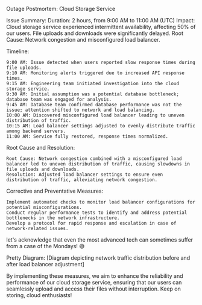 Outage Postmortem: Cloud Storage Service

Issue Summary:
    Duration: 2 hours, from 9:00 AM to 11:00 AM (UTC)
    Impact: Cloud storage service experienced intermittent availability, affecting 50% of our users. File uploads and downloads were significantly delayed.
    Root Cause: Network congestion and misconfigured load balancer.

Timeline:

    9:00 AM: Issue detected when users reported slow response times during file uploads.
    9:10 AM: Monitoring alerts triggered due to increased API response times.
    9:15 AM: Engineering team initiated investigation into the cloud storage service.
    9:30 AM: Initial assumption was a potential database bottleneck; database team was engaged for analysis.
    9:45 AM: Database team confirmed database performance was not the issue; attention shifted to network and load balancing.
    10:00 AM: Discovered misconfigured load balancer leading to uneven distribution of traffic.
    10:15 AM: Load balancer settings adjusted to evenly distribute traffic among backend servers.
    11:00 AM: Service fully restored, response times normalized.

Root Cause and Resolution:

    Root Cause: Network congestion combined with a misconfigured load balancer led to uneven distribution of traffic, causing slowdowns in file uploads and downloads.
    Resolution: Adjusted load balancer settings to ensure even distribution of traffic, alleviating network congestion.

Corrective and Preventative Measures:

    Implement automated checks to monitor load balancer configurations for potential misconfigurations.
    Conduct regular performance tests to identify and address potential bottlenecks in the network infrastructure.
    Develop a protocol for rapid response and escalation in case of network-related issues.

let's acknowledge that even the most advanced tech can sometimes suffer from a case of the Mondays! 😅

Pretty Diagram:
[Diagram depicting network traffic distribution before and after load balancer adjustment]

By implementing these measures, we aim to enhance the reliability and performance of our cloud storage service, ensuring that our users can seamlessly upload and access their files without interruption. Keep on storing, cloud enthusiasts!
